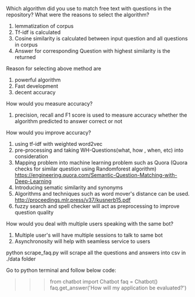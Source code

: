 

Which algorithm did you use to match free text with questions in the repository? What were the reasons to select the algorithm?
1. lemmatization of corpus
2. Tf-idf is calculated
3. Cosine similarity is calculated between input question and all questions in corpus
4. Answer for corresponding Question with highest similarity is the returned

Reason for selecting above method are 
1. powerful algorithm 
2. Fast development 
3. decent accuracy


How would you measure accuracy?
1. precision, recall and F1 score is used to measure accuracy whether the algorithm predicted to answer correct or not


How would you improve accuracy?

1. using tf-idf with weighted word2vec
2. pre-processing and taking WH-Questions(what, how , when, etc) into consideration
3. Mapping problem into machine learning problem such as Quora (Quora checks for similar question using Randomforest algorithm) https://engineering.quora.com/Semantic-Question-Matching-with-Deep-Learning
4. Introducing sematic similarity and synonyms
5. Algorithms and techniques such as word mover's distance can be used. http://proceedings.mlr.press/v37/kusnerb15.pdf
6. fuzzy search and spell checker will act as preprocessing to improve question quality 



How would you deal with multiple users speaking with the same bot?

1. Multiple user's will have multiple sessions to talk to same bot
2. Asynchronosity will help with seamless service to users


python scrape_faq.py will scrape all the questions and answers into csv in ./data folder


Go to python terminal and follow below code:

>>> from chatbot import Chatbot
>>> faq = Chatbot()
>>> faq.get_answer('How will my application be evaluated?')


